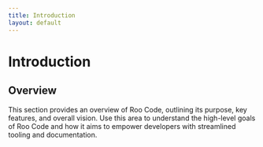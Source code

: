 ```yaml
---
title: Introduction
layout: default
---
```


# Introduction

## Overview

This section provides an overview of Roo Code, outlining its purpose, key features, and overall vision. Use this area to understand the high-level goals of Roo Code and how it aims to empower developers with streamlined tooling and documentation.